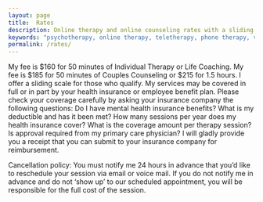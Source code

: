 ```yaml
---
layout: page
title:  Rates
description: Online therapy and online counseling rates with a sliding scale and may be covered by your health insurance.
keywords: "psychotherapy, online therapy, teletherapy, phone therapy, video chat, online counseling, healing, Oakland therapist, therapist, sliding scale, insurance, paypal, psychotherapist, adolescents,  PTSD, healing, psychology, integrative, development, growth, resilience, prevention, hope, depression, anxiety, grief, humanistic, srength-based, helpful, whole, holisitc, divorce, sibling therapy, motherhood, infertility, difficult pregnancy, addiction, family planning, support, fertility issues, relationships, California, Washington, Oregon, Seattle, Portland, sexuality, thriving"
permalink: /rates/
---
```

<p class="text-justify">
My fee is $160 for 50 minutes of Individual Therapy or Life Coaching. My fee is $185 for 50 minutes of Couples Counseling or $215 for 1.5 hours. I offer a sliding scale for those who qualify. My services may be covered in full or in part by your health insurance or employee benefit plan. Please check your coverage carefully by asking your insurance company the following questions:  Do I have mental health insurance benefits? What is my deductible and has it been met? How many sessions per year does my health insurance cover? What is the coverage amount per therapy session? Is approval required from my primary care physician? I will gladly provide you a receipt that you can submit to your insurance company for reimbursement.<p/><p/>Cancellation policy: You must notify me 24 hours in advance that you’d like to reschedule your session via email or voice mail. If you do not notify me in advance and do not ‘show up’ to our scheduled appointment, you will be responsible for the full cost of the session.
</p>